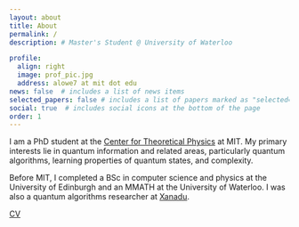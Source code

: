 ```yaml
---
layout: about
title: About
permalink: /
description: # Master's Student @ University of Waterloo

profile:
  align: right
  image: prof_pic.jpg
  address: alowe7 at mit dot edu
news: false  # includes a list of news items
selected_papers: false # includes a list of papers marked as "selected={true}"
social: true  # includes social icons at the bottom of the page
order: 1
---
```

I am a PhD student at the <a href="https://physics.mit.edu/research/labs-centers/center-for-theoretical-physics/">Center for Theoretical Physics</a> at MIT. My primary interests lie in quantum information and related areas, particularly quantum algorithms, learning properties of quantum states, and complexity.

Before MIT, I completed a BSc in computer science and physics at the University of Edinburgh and an MMATH at the University of Waterloo. I was also a quantum algorithms researcher at <a href="https://www.xanadu.ai/">Xanadu</a>.

<a href="assets/pdf/cv.pdf">CV</a>
